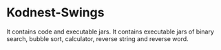# Kodnest-Swings
It contains code and executable jars.
It contains executable jars of binary search, bubble sort, calculator, reverse string and reverse word.
